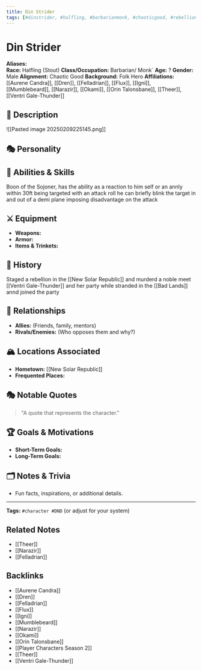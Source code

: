 ```yaml
---
title: Din Strider
tags: [#dinstrider, #halfling, #barbarianmonk, #chaoticgood, #rebellion, #ventrigalethunder, #newsolarrepublic]
---
```


# Din Strider

**Aliases:**  
**Race:**  Halfling (Stout)
**Class/Occupation:**  Barbarian/ Monk`
**Age:**  ?
**Gender:**  Male
**Alignment:**  Chaotic Good
**Background:**  Folk Hero
**Affiliations:** 
[[Aurene Candra]], [[Dren]], [[Felladrian]], [[Flux]], [[Igni]], [[Mumblebeard]], [[Narazir]], [[Okami]], [[Orin Talonsbane]], [[Theer]],[[Ventri Gale-Thunder]] 
## 📝 Description  
![[Pasted image 20250209225145.png]]

## 🎭 Personality  


## 🏹 Abilities & Skills  
Boon of the Sojoner, has the ability as a reaction to him self or an annly within 30ft being targeted with an attack roll he can briefly blink the target in and out of a demi plane imposing disadvantage on the attack
## ⚔️ Equipment  
- **Weapons:**  
- **Armor:**  
- **Items & Trinkets:**  

## 📖 History  
Staged a rebellion in the [[New Solar Republic]] and murderd a noble meet [[Ventri Gale-Thunder]] and her party while stranded in the [[Bad Lands]]  annd joined the party
## 🧩 Relationships  
- **Allies:** (Friends, family, mentors)  
- **Rivals/Enemies:** (Who opposes them and why?)  

## 🏔️ Locations Associated  
- **Hometown:**  [[New Solar Republic]]
- **Frequented Places:**  

## 🎭 Notable Quotes  
> "A quote that represents the character."

## 🏆 Goals & Motivations  
- **Short-Term Goals:**  
- **Long-Term Goals:**  

## 🗂️ Notes & Trivia  
- Fun facts, inspirations, or additional details.  

---
**Tags:** `#character #DND` (or adjust for your system)  


## Related Notes
- [[Theer]]
- [[Narazir]]
- [[Felladrian]]

## Backlinks
- [[Aurene Candra]]
- [[Dren]]
- [[Felladrian]]
- [[Flux]]
- [[Igni]]
- [[Mumblebeard]]
- [[Narazir]]
- [[Okami]]
- [[Orin Talonsbane]]
- [[Player Characters Season 2]]
- [[Theer]]
- [[Ventri Gale-Thunder]]